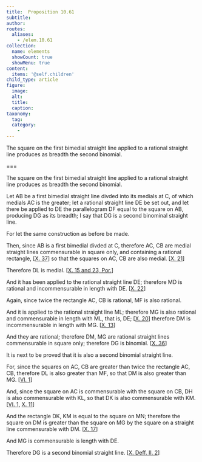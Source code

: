 ```yaml
---
title:  Proposition 10.61
subtitle: 
author:
routes:
  aliases:
    - /elem.10.61
collection:
  name: elements
  showCount: true
  showMenu: true
content:
  items: '@self.children'
child_type: article
figure:
  image:
  alt:
  title:
  caption:
taxonomy:
  tag:
  category:
    - 
---
```


<p><hi rend="ital">The square on the first bimedial straight line applied to a rational straight line produces as breadth the second binomial</hi>. </p>

===

<p><span class="ital">The square on the first bimedial straight line applied to a rational straight line produces as breadth the second binomial</span>. </p>

<p>Let <span class="ital">AB</span> be a first bimedial straight line divded into its medials at <span class="ital">C</span>, of which medials <span class="ital">AC</span> is the greater; let a rational straight line <span class="ital">DE</span> be set out, and let there be applied to <span class="ital">DE</span> the parallelogram <span class="ital">DF</span> equal to the square on <span class="ital">AB</span>, producing <span class="ital">DG</span> as its breadth; I say that <span class="ital">DG</span> is a second binominal straight line. 
      </p>

<p>For let the same construction as before be made. <pb n="136"/></p>

<p>Then, since <span class="ital">AB</span> is a first bimedial divded at <span class="ital">C</span>, therefore <span class="ital">AC</span>, <span class="ital">CB</span> are medial straight lines commensurable in square only, and containing a rational rectangle, [<a href="/elem.10.37">X. 37</a>] so that the squares on <span class="ital">AC</span>, <span class="ital">CB</span> are also medial. [<a href="/elem.10.21">X. 21</a>] </p>

<p>Therefore <span class="ital">DL</span> is medial. [<a href="/elem.10.15 elem.10.23.p.1">X. 15 and 23, Por.</a>] </p>

<p>And it has been applied to the rational straight line <span class="ital">DE</span>; therefore <span class="ital">MD</span> is rational and incommensurable in length with <span class="ital">DE</span>. [<a href="/elem.10.22">X. 22</a>] </p>

<p>Again, since twice the rectangle <span class="ital">AC</span>, <span class="ital">CB</span> is rational, <span class="ital">MF</span> is also rational. </p>

<p>And it is applied to the rational straight line <span class="ital">ML</span>; therefore <span class="ital">MG</span> is also rational and commensurable in length with <span class="ital">ML</span>, that is, <span class="ital">DE</span>; [<a href="/elem.10.20">X. 20</a>] therefore <span class="ital">DM</span> is incommensurable in length with <span class="ital">MG</span>. [<a href="/elem.10.13">X. 13</a>] </p>

<p>And they are rational; therefore <span class="ital">DM</span>, <span class="ital">MG</span> are rational straight lines commensurable in square only; therefore <span class="ital">DG</span> is binomial. [<a href="/elem.10.36">X. 36</a>] </p>

<p>It is next to be proved that it is also a second binomial straight line. </p>

<p>For, since the squares on <span class="ital">AC</span>, <span class="ital">CB</span> are greater than twice the rectangle <span class="ital">AC</span>, <span class="ital">CB</span>, therefore <span class="ital">DL</span> is also greater than <span class="ital">MF</span>, so that <span class="ital">DM</span> is also greater than <span class="ital">MG</span>. [<a href="/elem.6.1">VI. 1</a>] </p>

<p>And, since the square on <span class="ital">AC</span> is commensurable with the square on <span class="ital">CB</span>, <span class="ital">DH</span> is also commensurable with <span class="ital">KL</span>, so that <span class="ital">DK</span> is also commensurable with <span class="ital">KM</span>. [<a href="/elem.6.1">VI. 1</a>, <a href="/elem.10.11">X. 11</a>] </p>

<p>And the rectangle <span class="ital">DK</span>, <span class="ital">KM</span> is equal to the square on <span class="ital">MN</span>; therefore the square on <span class="ital">DM</span> is greater than the square on <span class="ital">MG</span> by the square on a straight line commensurable with <span class="ital">DM</span>. [<a href="/elem.10.17">X. 17</a>] </p>

<p>And <span class="ital">MG</span> is commensurable is length with <span class="ital">DE</span>. </p>

<p>Therefore <span class="ital">DG</span> is a second binomial straight line. [<a href="/elem.10.def.2.2">X. Deff. II. 2</a>]</p>

